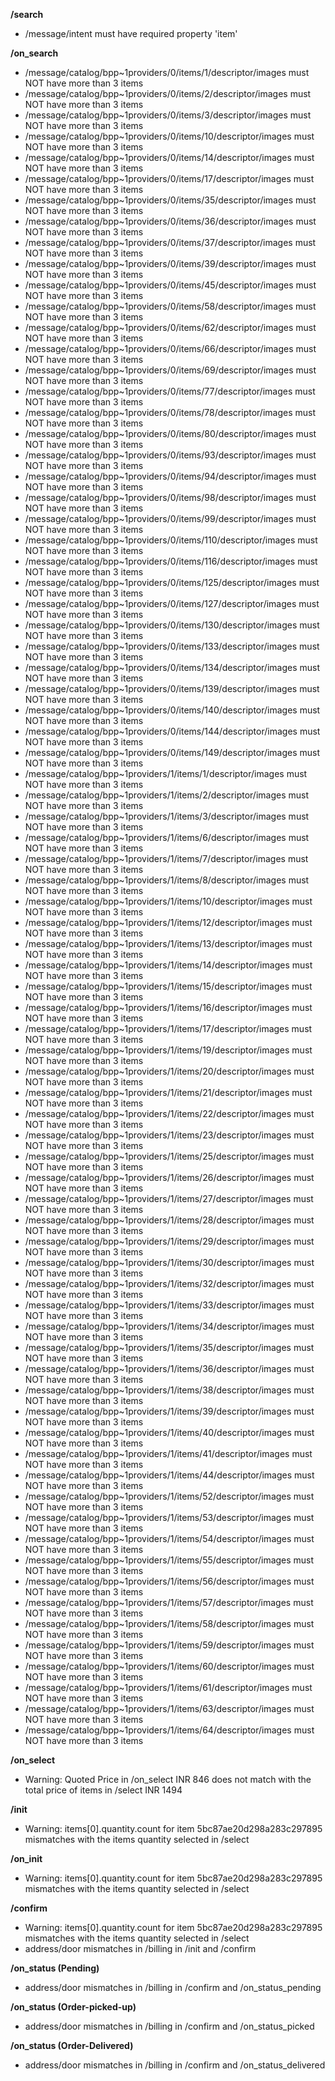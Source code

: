 **/search**
- /message/intent must have required property 'item'

**/on_search**
- /message/catalog/bpp~1providers/0/items/1/descriptor/images must NOT have more than 3 items
- /message/catalog/bpp~1providers/0/items/2/descriptor/images must NOT have more than 3 items
- /message/catalog/bpp~1providers/0/items/3/descriptor/images must NOT have more than 3 items
- /message/catalog/bpp~1providers/0/items/10/descriptor/images must NOT have more than 3 items
- /message/catalog/bpp~1providers/0/items/14/descriptor/images must NOT have more than 3 items
- /message/catalog/bpp~1providers/0/items/17/descriptor/images must NOT have more than 3 items
- /message/catalog/bpp~1providers/0/items/35/descriptor/images must NOT have more than 3 items
- /message/catalog/bpp~1providers/0/items/36/descriptor/images must NOT have more than 3 items
- /message/catalog/bpp~1providers/0/items/37/descriptor/images must NOT have more than 3 items
- /message/catalog/bpp~1providers/0/items/39/descriptor/images must NOT have more than 3 items
- /message/catalog/bpp~1providers/0/items/45/descriptor/images must NOT have more than 3 items
- /message/catalog/bpp~1providers/0/items/58/descriptor/images must NOT have more than 3 items
- /message/catalog/bpp~1providers/0/items/62/descriptor/images must NOT have more than 3 items
- /message/catalog/bpp~1providers/0/items/66/descriptor/images must NOT have more than 3 items
- /message/catalog/bpp~1providers/0/items/69/descriptor/images must NOT have more than 3 items
- /message/catalog/bpp~1providers/0/items/77/descriptor/images must NOT have more than 3 items
- /message/catalog/bpp~1providers/0/items/78/descriptor/images must NOT have more than 3 items
- /message/catalog/bpp~1providers/0/items/80/descriptor/images must NOT have more than 3 items
- /message/catalog/bpp~1providers/0/items/93/descriptor/images must NOT have more than 3 items
- /message/catalog/bpp~1providers/0/items/94/descriptor/images must NOT have more than 3 items
- /message/catalog/bpp~1providers/0/items/98/descriptor/images must NOT have more than 3 items
- /message/catalog/bpp~1providers/0/items/99/descriptor/images must NOT have more than 3 items
- /message/catalog/bpp~1providers/0/items/110/descriptor/images must NOT have more than 3 items
- /message/catalog/bpp~1providers/0/items/116/descriptor/images must NOT have more than 3 items
- /message/catalog/bpp~1providers/0/items/125/descriptor/images must NOT have more than 3 items
- /message/catalog/bpp~1providers/0/items/127/descriptor/images must NOT have more than 3 items
- /message/catalog/bpp~1providers/0/items/130/descriptor/images must NOT have more than 3 items
- /message/catalog/bpp~1providers/0/items/133/descriptor/images must NOT have more than 3 items
- /message/catalog/bpp~1providers/0/items/134/descriptor/images must NOT have more than 3 items
- /message/catalog/bpp~1providers/0/items/139/descriptor/images must NOT have more than 3 items
- /message/catalog/bpp~1providers/0/items/140/descriptor/images must NOT have more than 3 items
- /message/catalog/bpp~1providers/0/items/144/descriptor/images must NOT have more than 3 items
- /message/catalog/bpp~1providers/0/items/149/descriptor/images must NOT have more than 3 items
- /message/catalog/bpp~1providers/1/items/1/descriptor/images must NOT have more than 3 items
- /message/catalog/bpp~1providers/1/items/2/descriptor/images must NOT have more than 3 items
- /message/catalog/bpp~1providers/1/items/3/descriptor/images must NOT have more than 3 items
- /message/catalog/bpp~1providers/1/items/6/descriptor/images must NOT have more than 3 items
- /message/catalog/bpp~1providers/1/items/7/descriptor/images must NOT have more than 3 items
- /message/catalog/bpp~1providers/1/items/8/descriptor/images must NOT have more than 3 items
- /message/catalog/bpp~1providers/1/items/10/descriptor/images must NOT have more than 3 items
- /message/catalog/bpp~1providers/1/items/12/descriptor/images must NOT have more than 3 items
- /message/catalog/bpp~1providers/1/items/13/descriptor/images must NOT have more than 3 items
- /message/catalog/bpp~1providers/1/items/14/descriptor/images must NOT have more than 3 items
- /message/catalog/bpp~1providers/1/items/15/descriptor/images must NOT have more than 3 items
- /message/catalog/bpp~1providers/1/items/16/descriptor/images must NOT have more than 3 items
- /message/catalog/bpp~1providers/1/items/17/descriptor/images must NOT have more than 3 items
- /message/catalog/bpp~1providers/1/items/19/descriptor/images must NOT have more than 3 items
- /message/catalog/bpp~1providers/1/items/20/descriptor/images must NOT have more than 3 items
- /message/catalog/bpp~1providers/1/items/21/descriptor/images must NOT have more than 3 items
- /message/catalog/bpp~1providers/1/items/22/descriptor/images must NOT have more than 3 items
- /message/catalog/bpp~1providers/1/items/23/descriptor/images must NOT have more than 3 items
- /message/catalog/bpp~1providers/1/items/25/descriptor/images must NOT have more than 3 items
- /message/catalog/bpp~1providers/1/items/26/descriptor/images must NOT have more than 3 items
- /message/catalog/bpp~1providers/1/items/27/descriptor/images must NOT have more than 3 items
- /message/catalog/bpp~1providers/1/items/28/descriptor/images must NOT have more than 3 items
- /message/catalog/bpp~1providers/1/items/29/descriptor/images must NOT have more than 3 items
- /message/catalog/bpp~1providers/1/items/30/descriptor/images must NOT have more than 3 items
- /message/catalog/bpp~1providers/1/items/32/descriptor/images must NOT have more than 3 items
- /message/catalog/bpp~1providers/1/items/33/descriptor/images must NOT have more than 3 items
- /message/catalog/bpp~1providers/1/items/34/descriptor/images must NOT have more than 3 items
- /message/catalog/bpp~1providers/1/items/35/descriptor/images must NOT have more than 3 items
- /message/catalog/bpp~1providers/1/items/36/descriptor/images must NOT have more than 3 items
- /message/catalog/bpp~1providers/1/items/38/descriptor/images must NOT have more than 3 items
- /message/catalog/bpp~1providers/1/items/39/descriptor/images must NOT have more than 3 items
- /message/catalog/bpp~1providers/1/items/40/descriptor/images must NOT have more than 3 items
- /message/catalog/bpp~1providers/1/items/41/descriptor/images must NOT have more than 3 items
- /message/catalog/bpp~1providers/1/items/44/descriptor/images must NOT have more than 3 items
- /message/catalog/bpp~1providers/1/items/52/descriptor/images must NOT have more than 3 items
- /message/catalog/bpp~1providers/1/items/53/descriptor/images must NOT have more than 3 items
- /message/catalog/bpp~1providers/1/items/54/descriptor/images must NOT have more than 3 items
- /message/catalog/bpp~1providers/1/items/55/descriptor/images must NOT have more than 3 items
- /message/catalog/bpp~1providers/1/items/56/descriptor/images must NOT have more than 3 items
- /message/catalog/bpp~1providers/1/items/57/descriptor/images must NOT have more than 3 items
- /message/catalog/bpp~1providers/1/items/58/descriptor/images must NOT have more than 3 items
- /message/catalog/bpp~1providers/1/items/59/descriptor/images must NOT have more than 3 items
- /message/catalog/bpp~1providers/1/items/60/descriptor/images must NOT have more than 3 items
- /message/catalog/bpp~1providers/1/items/61/descriptor/images must NOT have more than 3 items
- /message/catalog/bpp~1providers/1/items/63/descriptor/images must NOT have more than 3 items
- /message/catalog/bpp~1providers/1/items/64/descriptor/images must NOT have more than 3 items

**/on_select**
- Warning: Quoted Price in /on_select INR 846 does not match with the total price of items in /select INR 1494

**/init**
- Warning: items[0].quantity.count for item 5bc87ae20d298a283c297895 mismatches with the items quantity selected in /select

**/on_init**
- Warning: items[0].quantity.count for item 5bc87ae20d298a283c297895 mismatches with the items quantity selected in /select

**/confirm**
- Warning: items[0].quantity.count for item 5bc87ae20d298a283c297895 mismatches with the items quantity selected in /select
- address/door mismatches in /billing in /init and /confirm

**/on_status (Pending)**
- address/door mismatches in /billing in /confirm and /on_status_pending

**/on_status (Order-picked-up)**
- address/door mismatches in /billing in /confirm and /on_status_picked

**/on_status (Order-Delivered)**
- address/door mismatches in /billing in /confirm and /on_status_delivered
